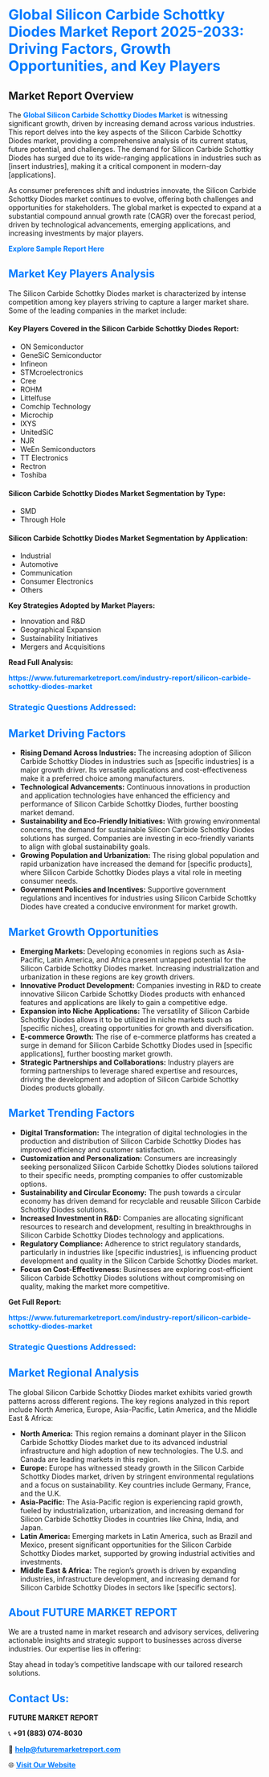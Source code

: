 <h1 style="color: #007BFF;">Global Silicon Carbide Schottky Diodes Market Report 2025-2033: Driving Factors, Growth Opportunities, and Key Players</h1>

<section id="overview">
<h2>Market Report Overview</h2>
<p>The <a href="https://www.futuremarketreport.com/industry-report/silicon-carbide-schottky-diodes-market" style="color: #007BFF; text-decoration: none;"><strong>Global Silicon Carbide Schottky Diodes Market</strong></a> is witnessing significant growth, driven by increasing demand across various industries. This report delves into the key aspects of the Silicon Carbide Schottky Diodes market, providing a comprehensive analysis of its current status, future potential, and challenges. The demand for Silicon Carbide Schottky Diodes has surged due to its wide-ranging applications in industries such as [insert industries], making it a critical component in modern-day [applications].</p>
<p>As consumer preferences shift and industries innovate, the Silicon Carbide Schottky Diodes market continues to evolve, offering both challenges and opportunities for stakeholders. The global market is expected to expand at a substantial compound annual growth rate (CAGR) over the forecast period, driven by technological advancements, emerging applications, and increasing investments by major players.</p>
</section>

<section id="overview">
<p><a href="https://www.futuremarketreport.com/request-sample/reportId=76881" style="color: #007BFF; text-decoration: none;"><strong>Explore Sample Report Here</strong></a></p>
</section>

<section id="key-players">
<h2 style="color: #007BFF;">Market Key Players Analysis</h2>
<p>The Silicon Carbide Schottky Diodes market is characterized by intense competition among key players striving to capture a larger market share. Some of the leading companies in the market include:</p>
<h4>Key Players Covered in the Silicon Carbide Schottky Diodes Report:</h4>
<ul><li>ON Semiconductor</li><li>GeneSiC Semiconductor</li><li>Infineon</li><li>STMcroelectronics</li><li>Cree</li><li>ROHM</li><li>Littelfuse</li><li>Comchip Technology</li><li>Microchip</li><li>IXYS</li><li>UnitedSiC</li><li>NJR</li><li>WeEn Semiconductors</li><li>TT Electronics</li><li>Rectron</li><li>Toshiba</li></ul>
<h4>Silicon Carbide Schottky Diodes Market Segmentation by Type:</h4>
<ul><li>SMD</li><li>Through Hole</li></ul>

<h4>Silicon Carbide Schottky Diodes Market Segmentation by Application:</h4>
<ul><li>Industrial</li><li>Automotive</li><li>Communication</li><li>Consumer Electronics</li><li>Others</li></ul>
<p><strong>Key Strategies Adopted by Market Players:</strong></p>
<ul>
<li>Innovation and R&D</li>
<li>Geographical Expansion</li>
<li>Sustainability Initiatives</li>
<li>Mergers and Acquisitions</li>
</ul>
</section>

<section>
<p><strong>Read Full Analysis: </strong></p><a href="https://www.futuremarketreport.com/industry-report/silicon-carbide-schottky-diodes-market" style="color: #007BFF; text-decoration: none;"><strong>https://www.futuremarketreport.com/industry-report/silicon-carbide-schottky-diodes-market</strong></a>
<h3 style="color: #007BFF;">Strategic Questions Addressed:</h3>
</section>

<section id="driving-factors">
<h2 style="color: #007BFF;">Market Driving Factors</h2>
<ul>
<li><strong>Rising Demand Across Industries:</strong> The increasing adoption of Silicon Carbide Schottky Diodes in industries such as [specific industries] is a major growth driver. Its versatile applications and cost-effectiveness make it a preferred choice among manufacturers.</li>
<li><strong>Technological Advancements:</strong> Continuous innovations in production and application technologies have enhanced the efficiency and performance of Silicon Carbide Schottky Diodes, further boosting market demand.</li>
<li><strong>Sustainability and Eco-Friendly Initiatives:</strong> With growing environmental concerns, the demand for sustainable Silicon Carbide Schottky Diodes solutions has surged. Companies are investing in eco-friendly variants to align with global sustainability goals.</li>
<li><strong>Growing Population and Urbanization:</strong> The rising global population and rapid urbanization have increased the demand for [specific products], where Silicon Carbide Schottky Diodes plays a vital role in meeting consumer needs.</li>
<li><strong>Government Policies and Incentives:</strong> Supportive government regulations and incentives for industries using Silicon Carbide Schottky Diodes have created a conducive environment for market growth.</li>
</ul>
</section>

<section id="growth-opportunities">
<h2 style="color: #007BFF;">Market Growth Opportunities</h2>
<ul>
<li><strong>Emerging Markets:</strong> Developing economies in regions such as Asia-Pacific, Latin America, and Africa present untapped potential for the Silicon Carbide Schottky Diodes market. Increasing industrialization and urbanization in these regions are key growth drivers.</li>
<li><strong>Innovative Product Development:</strong> Companies investing in R&D to create innovative Silicon Carbide Schottky Diodes products with enhanced features and applications are likely to gain a competitive edge.</li>
<li><strong>Expansion into Niche Applications:</strong> The versatility of Silicon Carbide Schottky Diodes allows it to be utilized in niche markets such as [specific niches], creating opportunities for growth and diversification.</li>
<li><strong>E-commerce Growth:</strong> The rise of e-commerce platforms has created a surge in demand for Silicon Carbide Schottky Diodes used in [specific applications], further boosting market growth.</li>
<li><strong>Strategic Partnerships and Collaborations:</strong> Industry players are forming partnerships to leverage shared expertise and resources, driving the development and adoption of Silicon Carbide Schottky Diodes products globally.</li>
</ul>
</section>

<section id="trending-factors">
<h2 style="color: #007BFF;">Market Trending Factors</h2>
<ul>
<li><strong>Digital Transformation:</strong> The integration of digital technologies in the production and distribution of Silicon Carbide Schottky Diodes has improved efficiency and customer satisfaction.</li>
<li><strong>Customization and Personalization:</strong> Consumers are increasingly seeking personalized Silicon Carbide Schottky Diodes solutions tailored to their specific needs, prompting companies to offer customizable options.</li>
<li><strong>Sustainability and Circular Economy:</strong> The push towards a circular economy has driven demand for recyclable and reusable Silicon Carbide Schottky Diodes solutions.</li>
<li><strong>Increased Investment in R&D:</strong> Companies are allocating significant resources to research and development, resulting in breakthroughs in Silicon Carbide Schottky Diodes technology and applications.</li>
<li><strong>Regulatory Compliance:</strong> Adherence to strict regulatory standards, particularly in industries like [specific industries], is influencing product development and quality in the Silicon Carbide Schottky Diodes market.</li>
<li><strong>Focus on Cost-Effectiveness:</strong> Businesses are exploring cost-efficient Silicon Carbide Schottky Diodes solutions without compromising on quality, making the market more competitive.</li>
</ul>
</section>

<section>
<p><strong>Get Full Report: </strong></p><a href="https://www.futuremarketreport.com/industry-report/silicon-carbide-schottky-diodes-market" style="color: #007BFF; text-decoration: none;"><strong>https://www.futuremarketreport.com/industry-report/silicon-carbide-schottky-diodes-market</strong></a>
<h3 style="color: #007BFF;">Strategic Questions Addressed:</h3>
</section>


<section id="regional-analysis">
<h2 style="color: #007BFF;">Market Regional Analysis</h2>
<p>The global Silicon Carbide Schottky Diodes market exhibits varied growth patterns across different regions. The key regions analyzed in this report include North America, Europe, Asia-Pacific, Latin America, and the Middle East & Africa:</p>
<ul>
<li><strong>North America:</strong> This region remains a dominant player in the Silicon Carbide Schottky Diodes market due to its advanced industrial infrastructure and high adoption of new technologies. The U.S. and Canada are leading markets in this region.</li>
<li><strong>Europe:</strong> Europe has witnessed steady growth in the Silicon Carbide Schottky Diodes market, driven by stringent environmental regulations and a focus on sustainability. Key countries include Germany, France, and the U.K.</li>
<li><strong>Asia-Pacific:</strong> The Asia-Pacific region is experiencing rapid growth, fueled by industrialization, urbanization, and increasing demand for Silicon Carbide Schottky Diodes in countries like China, India, and Japan.</li>
<li><strong>Latin America:</strong> Emerging markets in Latin America, such as Brazil and Mexico, present significant opportunities for the Silicon Carbide Schottky Diodes market, supported by growing industrial activities and investments.</li>
<li><strong>Middle East & Africa:</strong> The region’s growth is driven by expanding industries, infrastructure development, and increasing demand for Silicon Carbide Schottky Diodes in sectors like [specific sectors].</li>
</ul>
</section>

<footer>
<h2 style="color: #007BFF;">About FUTURE MARKET REPORT</h2>
<p>We are a trusted name in market research and advisory services, delivering actionable insights and strategic support to businesses across diverse industries. Our expertise lies in offering:</p>

<p>Stay ahead in today’s competitive landscape with our tailored research solutions.</p>

<h2 style="color: #007BFF;">Contact Us:</h2>
<p><strong>FUTURE MARKET REPORT</strong></p>
<p>📞 <strong>+91 (883) 074-8030</strong></p>
<p>📧 <strong><a href="mailto:help@futuremarketreport.com" style="color: #007BFF;">help@futuremarketreport.com</a></strong></p>
<p>🌐 <strong><a href="https://www.futuremarketreport.com/" style="color: #007BFF;">Visit Our Website</a></strong></p>
</footer>